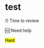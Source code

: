 # test
:alarm_clock: Time to review

:sos: Need help 

<mark>Hard</mark>

[comment]: <timestamp:2019-06-04>
